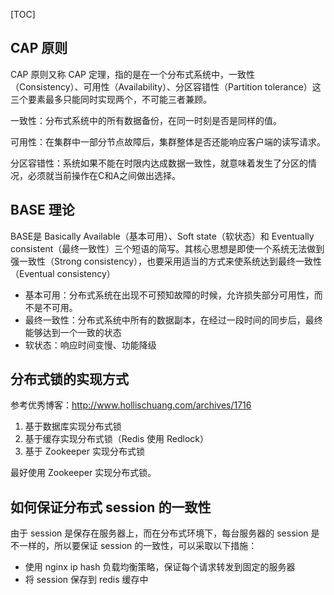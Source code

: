 [TOC]

## CAP 原则

CAP 原则又称 CAP 定理，指的是在一个分布式系统中，一致性（Consistency）、可用性（Availability）、分区容错性（Partition tolerance）这三个要素最多只能同时实现两个，不可能三者兼顾。

一致性：分布式系统中的所有数据备份，在同一时刻是否是同样的值。

可用性：在集群中一部分节点故障后，集群整体是否还能响应客户端的读写请求。

分区容错性：系统如果不能在时限内达成数据一致性，就意味着发生了分区的情况，必须就当前操作在C和A之间做出选择。

## BASE 理论

BASE是 Basically Available（基本可用）、Soft state（软状态）和 Eventually consistent（最终一致性）三个短语的简写。其核心思想是即使一个系统无法做到强一致性（Strong consistency），也要采用适当的方式来使系统达到最终一致性（Eventual consistency）

- 基本可用：分布式系统在出现不可预知故障的时候，允许损失部分可用性，而不是不可用。
- 最终一致性：分布式系统中所有的数据副本，在经过一段时间的同步后，最终能够达到一个一致的状态
- 软状态：响应时间变慢、功能降级

## 分布式锁的实现方式

参考优秀博客：http://www.hollischuang.com/archives/1716

1. 基于数据库实现分布式锁 
2. 基于缓存实现分布式锁（Redis 使用 Redlock）
3. 基于 Zookeeper 实现分布式锁

最好使用 Zookeeper 实现分布式锁。

## 如何保证分布式 session 的一致性

由于 session 是保存在服务器上，而在分布式环境下，每台服务器的 session 是不一样的，所以要保证 session 的一致性，可以采取以下措施：

- 使用 nginx ip hash 负载均衡策略，保证每个请求转发到固定的服务器
- 将 session 保存到 redis 缓存中

